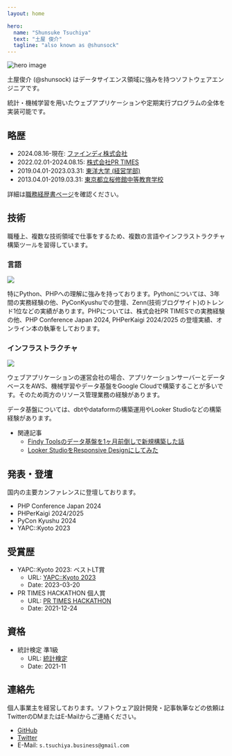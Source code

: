 ```yaml
---
layout: home

hero:
  name: "Shunsuke Tsuchiya"
  text: "土屋 俊介"
  tagline: "also known as @shunsock"
---
```


![hero image](/image/profile/shunsuke_tsuchiya.jpg)

土屋俊介 (@shunsock) はデータサイエンス領域に強みを持つソフトウェアエンジニアです。

統計・機械学習を用いたウェブアプリケーションや定期実行プログラムの全体を実装可能です。

## 略歴

- 2024.08.16-現在: [ファインディ株式会社](https://findy.co.jp/)
- 2022.02.01-2024.08.15: [株式会社PR TIMES](https://prtimes.co.jp/)
- 2019.04.01-2023.03.31: [東洋大学 (経営学部)](https://www.toyo.ac.jp/)
- 2013.04.01-2019.03.31: [東京都立桜修館中等教育学校](https://www.metro.ed.jp/oshukan-s/)

詳細は[職務経歴書ページ](/profile/resume/)を確認ください。

## 技術

職種上、複数な技術領域で仕事をするため、複数の言語やインフラストラクチャ構築ツールを習得しています。

### 言語

[![](https://skillicons.dev/icons?i=python,go,php,cs,rust,r)](https://skillicons.dev)

特にPython、PHPへの理解に強みを持っております。Pythonについては、3年間の実務経験の他、PyConKyushuでの登壇、Zenn(技術ブログサイト)のトレンド1位などの実績があります。PHPについては、株式会社PR TIMESでの実務経験の他、PHP Conference Japan 2024, PHPerKaigi 2024/2025 の登壇実績、オンライン本の執筆をしております。

### インフラストラクチャ

[![](https://skillicons.dev/icons?i=aws,gcp,docker,terraform,nix)](https://skillicons.dev)

ウェブアプリケーションの運営会社の場合、アプリケーションサーバーとデータベースをAWS、機械学習やデータ基盤をGoogle Cloudで構築することが多いです。そのため両方のリソース管理業務の経験があります。

データ基盤については、dbtやdataformの構築運用やLooker Studioなどの構築経験があります。

- 関連記事
    - [Findy Toolsのデータ基盤を1ヶ月前倒しで新規構築した話](https://tech.findy.co.jp/entry/findy_tools_data_infrastructure_introduction)
    - [Looker StudioをResponsive Designにしてみた](https://zenn.dev/shundeveloper/articles/312dd6e7ebd457)

## 発表・登壇

国内の主要カンファレンスに登壇しております。

- PHP Conference Japan 2024
- PHPerKaigi 2024/2025
- PyCon Kyushu 2024
- YAPC::Kyoto 2023

## 受賞歴

- YAPC::Kyoto 2023: ベストLT賞
    - URL: [YAPC::Kyoto 2023](https://yapcjapan.org/2023kyoto/)
    - Date: 2023-03-20
- PR TIMES HACKATHON 個人賞 
    - URL: [PR TIMES HACKATHON](https://www.wantedly.com/projects/796082)
    - Date: 2021-12-24

## 資格

- 統計検定 準1級
    - URL: [統計検定](https://www.toukei-kentei.jp/)
    - Date: 2021-11

## 連絡先

個人事業主を経営しております。ソフトウェア設計開発・記事執筆などの依頼はTwitterのDMまたはE-Mailからご連絡ください。

- [GitHub](https://github.com/shunsock)
- [Twitter](https://twitter.com/shunsock)
- E-Mail: `s.tsuchiya.business@gmail.com`

